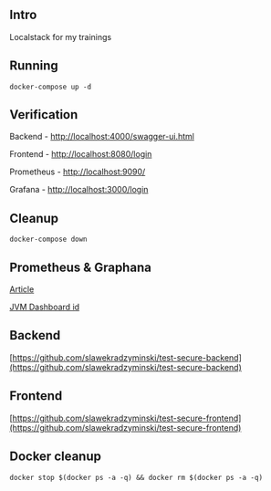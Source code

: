 ## Intro

Localstack for my trainings

## Running

```commandline
docker-compose up -d
```

## Verification

Backend - [http://localhost:4000/swagger-ui.html](http://localhost:4000/swagger-ui.html)

Frontend - [http://localhost:8080/login](http://localhost:8080/login)

Prometheus - [http://localhost:9090/](http://localhost:9090/)

Grafana - [http://localhost:3000/login](http://localhost:3000/login)

## Cleanup

```commandline
docker-compose down
```

## Prometheus & Graphana

[Article](https://stackabuse.com/monitoring-spring-boot-apps-with-micrometer-prometheus-and-grafana/)

[JVM Dashboard id](https://grafana.com/grafana/dashboards/4701)

## Backend

[https://github.com/slawekradzyminski/test-secure-backend](https://github.com/slawekradzyminski/test-secure-backend)

## Frontend

[https://github.com/slawekradzyminski/test-secure-frontend](https://github.com/slawekradzyminski/test-secure-frontend)

## Docker cleanup

```commandline
docker stop $(docker ps -a -q) && docker rm $(docker ps -a -q)
```